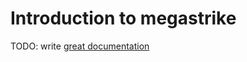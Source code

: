 # Introduction to megastrike

TODO: write [great documentation](http://jacobian.org/writing/what-to-write/)
